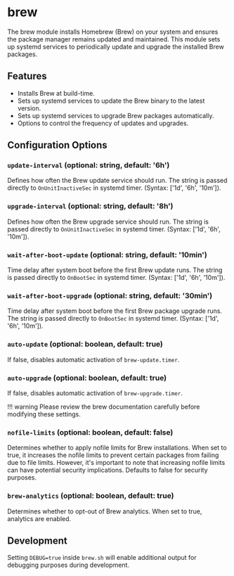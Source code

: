 # brew

The brew module installs Homebrew (Brew) on your system and ensures the package manager remains updated and maintained. This module sets up systemd services to periodically update and upgrade the installed Brew packages.

## Features
- Installs Brew at build-time.
- Sets up systemd services to update the Brew binary to the latest version.
- Sets up systemd services to upgrade Brew packages automatically.
- Options to control the frequency of updates and upgrades.

## Configuration Options

### `update-interval` (optional: string, default: '6h')
Defines how often the Brew update service should run. The string is passed directly to `OnUnitInactiveSec` in systemd timer. (Syntax: ['1d', '6h', '10m']).

### `upgrade-interval` (optional: string, default: '8h')
Defines how often the Brew upgrade service should run. The string is passed directly to `OnUnitInactiveSec` in systemd timer. (Syntax: ['1d', '6h', '10m']).

### `wait-after-boot-update` (optional: string, default: '10min')
Time delay after system boot before the first Brew update runs. The string is passed directly to `OnBootSec` in systemd timer. (Syntax: ['1d', '6h', '10m']).

### `wait-after-boot-upgrade` (optional: string, default: '30min')
Time delay after system boot before the first Brew package upgrade runs. The string is passed directly to `OnBootSec` in systemd timer. (Syntax: ['1d', '6h', '10m']).

### `auto-update` (optional: boolean, default: true)
If false, disables automatic activation of `brew-update.timer`.

### `auto-upgrade` (optional: boolean, default: true)
If false, disables automatic activation of `brew-upgrade.timer`.

!!! warning
    Please review the brew documentation carefully before modifying these settings.

### `nofile-limits` (optional: boolean, default: false)
Determines whether to apply nofile limits for Brew installations. When set to true, it increases the nofile limits to prevent certain packages from failing due to file limits. However, it's important to note that increasing nofile limits can have potential security implications. Defaults to false for security purposes.

### `brew-analytics` (optional: boolean, default: true)
Determines whether to opt-out of Brew analytics. When set to true, analytics are enabled.

## Development
Setting `DEBUG=true` inside `brew.sh` will enable additional output for debugging purposes during development.
